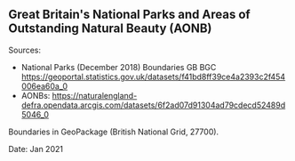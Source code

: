 ## Great Britain's National Parks and Areas of Outstanding Natural Beauty (AONB)

Sources: 

- National Parks (December 2018) Boundaries GB BGC https://geoportal.statistics.gov.uk/datasets/f41bd8ff39ce4a2393c2f454006ea60a_0
- AONBs: https://naturalengland-defra.opendata.arcgis.com/datasets/6f2ad07d91304ad79cdecd52489d5046_0

Boundaries in GeoPackage (British National Grid, 27700).

Date: Jan 2021